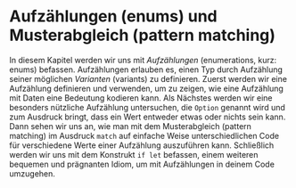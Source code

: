 # Aufzählungen (enums) und Musterabgleich (pattern matching)

In diesem Kapitel werden wir uns mit *Aufzählungen* (enumerations, kurz: enums)
befassen. Aufzählungen erlauben es, einen Typ durch Aufzählung seiner möglichen
*Varianten* (variants) zu definieren. Zuerst werden wir eine Aufzählung
definieren und verwenden, um zu zeigen, wie eine Aufzählung mit Daten eine
Bedeutung kodieren kann. Als Nächstes werden wir eine besonders nützliche
Aufzählung untersuchen, die `Option` genannt wird und zum Ausdruck bringt, dass
ein Wert entweder etwas oder nichts sein kann. Dann sehen wir uns an, wie man
mit dem Musterabgleich (pattern matching) im Ausdruck `match` auf einfache
Weise unterschiedlichen Code für verschiedene Werte einer Aufzählung
auszuführen kann. Schließlich werden wir uns mit dem Konstrukt `if let`
befassen, einem weiteren bequemen und prägnanten Idiom, um mit Aufzählungen in
deinem Code umzugehen.
